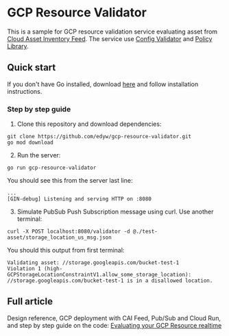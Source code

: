 # GCP Resource Validator

This is a sample for GCP resource validation service evaluating asset from [Cloud Asset Inventory Feed](https://cloud.google.com/asset-inventory/docs/monitoring-asset-changes). 
The service use [Config Validator](https://github.com/GoogleCloudPlatform/config-validator) and [Policy Library](https://github.com/GoogleCloudPlatform/policy-library). 

## Quick start

If you don't have Go installed, download [here](https://go.dev/dl/) and follow installation instructions.

### Step by step guide
1. Clone this repository and download dependencies:
```
git clone https://github.com/edyw/gcp-resource-validator.git
go mod download
```

2. Run the server:
```
go run gcp-resource-validator
```
You should see this from the server last line:
```
...
[GIN-debug] Listening and serving HTTP on :8080
```

3. Simulate PubSub Push Subscription message using curl. Use another terminal:
```
curl -X POST localhost:8080/validator -d @./test-asset/storage_location_us_msg.json
```
You should this output from first terminal:
```
Validating asset: //storage.googleapis.com/bucket-test-1
Violation 1 (high-GCPStorageLocationConstraintV1.allow_some_storage_location): //storage.googleapis.com/bucket-test-1 is in a disallowed location.
```


## Full article
Design reference, GCP deployment with CAI Feed, Pub/Sub and Cloud Run, and step by step guide on the code: [Evaluating your GCP Resource realtime](https://medium.com/@lumen1e37/evaluating-your-gcp-resource-realtime-57a0f25d4587)
